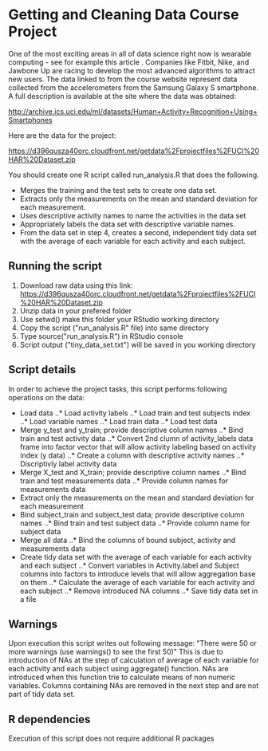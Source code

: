 # Getting and Cleaning Data Course Project
One of the most exciting areas in all of data science right now is wearable computing - see for example this article . Companies like Fitbit, Nike, and Jawbone Up are racing to develop the most advanced algorithms to attract new users. The data linked to from the course website represent data collected from the accelerometers from the Samsung Galaxy S smartphone. A full description is available at the site where the data was obtained: 

http://archive.ics.uci.edu/ml/datasets/Human+Activity+Recognition+Using+Smartphones 

Here are the data for the project: 

https://d396qusza40orc.cloudfront.net/getdata%2Fprojectfiles%2FUCI%20HAR%20Dataset.zip 

You should create one R script called run_analysis.R that does the following. 
* Merges the training and the test sets to create one data set.
* Extracts only the measurements on the mean and standard deviation for each measurement. 
* Uses descriptive activity names to name the activities in the data set
* Appropriately labels the data set with descriptive variable names. 
* From the data set in step 4, creates a second, independent tidy data set with the average of each variable for each activity and each subject.

## Running the script
1. Download raw data using this link: https://d396qusza40orc.cloudfront.net/getdata%2Fprojectfiles%2FUCI%20HAR%20Dataset.zip
2. Unzip data in your prefered folder
3. Use setwd() make this folder your RStudio working directory
4. Copy the script ("run_analysis.R" file) into same directory
5. Type source("run_analysis.R") in RStudio console
6. Script output ("tiny_data_set.txt") will be saved in you working directory

## Script details
In order to achieve the project tasks, this script performs following operations on the data:
* Load data
..* Load activity labels
..* Load train and test subjects index
..* Load variable names
..* Load train data
..* Load test data
* Merge y_test and y_train; provide descriptive column names
..* Bind train and test activity data
..* Convert 2nd clumn of activity_labels data frame into factor vector that will allow activity labeling based on activity index (y data)
..* Create a column with descriptive activity names
..* Discriptivly label activity data
* Merge X_test and X_train; provide descriptive column names
..* Bind train and test measurements data
..* Provide column names for measurements data
* Extract only the measurements on the mean and standard deviation for each measurement
* Bind subject_train and subject_test data; provide descriptive column names
..* Bind train and test subject data
..* Provide column name for subject data
* Merge all data
..* Bind the columns of bound subject, activity and measurements data
* Create tidy data set with the average of each variable for each activity and each subject
..* Convert variables in Activity.label and Subject columns into factors to introduce levels that will allow aggregation base on them
..* Calculate the average of each variable for each activity and each subject
..* Remove introduced NA columns
..* Save tidy data set in a file


## Warnings
Upon execution this script writes out following message: "There were 50 or more warnings (use warnings() to see the first 50)"
This is due to introduction of NAs at the step of calculation of average of each variable for each activity and each subject using aggregate() function.
NAs are introduced when this function trie to calculate means of non numeric variables.
Columns containing NAs are removed in the next step and are not part of tidy data set.

## R dependencies
Execution of this script does not require additional R packages